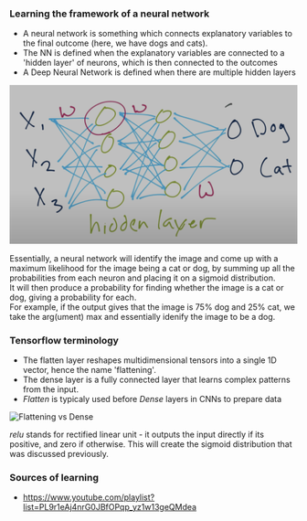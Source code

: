### Learning the framework of a neural network 

- A neural network is something which connects explanatory variables to the final outcome (here, we have dogs and cats). <br>
- The NN is defined when the explanatory variables are connected to a 'hidden layer' of neurons, which is then connected to the outcomes <br>
- A Deep Neural Network is defined when there are multiple hidden layers <br>

![Model Diagram Overview](diagrams/model_overview.png)

Essentially, a neural network will identify the image and come up with a maximum likelihood for the image being a cat or dog, by summing up all the probabilities from each neuron and placing it on a sigmoid distribution. <br>
It will then produce a probability for finding whether the image is a cat or dog, giving a probability for each. <br>
For example, if the output gives that the image is 75% dog and 25% cat, we take the arg(ument) max and essentially idenify the image to be a dog.



### Tensorflow terminology 
- The flatten layer reshapes multidimensional tensors into a single 1D vector, hence the name 'flattening'.<br>
- The dense layer is a fully connected layer that learns complex patterns from the input. <br>
- *Flatten* is typicaly used before *Dense* layers in CNNs to prepare data 

![Flattening vs Dense](https://i.sstatic.net/wCL4l.png)

*relu* stands for rectified linear unit - it outputs the input directly if its positive, and zero if otherwise. This will create the sigmoid distribution that was discussed previously. 

### Sources of learning
- https://www.youtube.com/playlist?list=PL9r1eAj4nrG0JBfOPqp_yz1w13geQMdea
